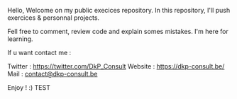 Hello,
Welcome on my public execices repository.
In this repository, I'll push exercices & personnal projects.

Fell free to comment, review code and explain somes mistakes. I'm here for learning.

If u want contact me :

Twitter : https://twitter.com/DkP_Consult
Website : https://dkp-consult.be/
Mail : contact@dkp-consult.be

Enjoy ! :)
TEST
